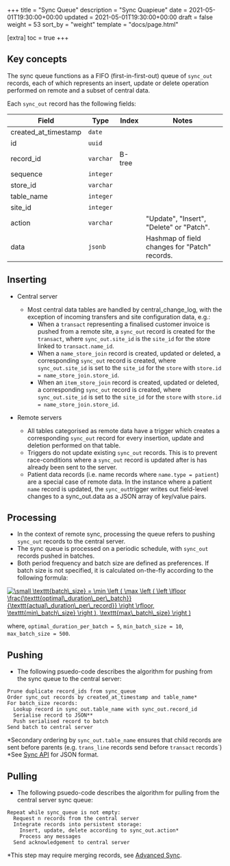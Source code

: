 +++
title = "Sync Queue"
	description = "Sync Quapieue"
date = 2021-05-01T19:30:00+00:00
updated = 2021-05-01T19:30:00+00:00
draft = false
weight = 53
sort_by = "weight"
template = "docs/page.html"

[extra]
toc = true
+++

## Key concepts

The sync queue functions as a FIFO (first-in-first-out) queue of `sync_out` records, each of which represents an insert, update or delete operation performed on remote and a subset of central data.

Each `sync_out` record has the following fields:

| Field                | Type      | Index  |  Notes                                        |
|----------------------|-----------|--------|-----------------------------------------------|
| created_at_timestamp | `date`    |        |                                               |
| id                   | `uuid`    |        |                                               |
| record_id            | `varchar` | B-tree |                                               |
| sequence             | `integer` |        |                                               |
| store_id             | `varchar` |        |                                               |
| table_name           | `integer` |        |                                               |
| site_id              | `integer` |        |                                               |
| action               | `varchar` |        | "Update", "Insert", "Delete" or "Patch".      |
| data                 | `jsonb`   |        | Hashmap of field changes for "Patch" records. |

## Inserting

- Central server
  * Most central data tables are handled by central_change_log, with the exception of incoming transfers and site configuration data, e.g.:
	* When a `transact` representing a finalised customer invoice is pushed from a remote site, a `sync_out` record is created for the `transact`, where `sync_out.site_id` is the `site_id` for the store linked to `transact.name_id`.
    * When a `name_store_join` record is created, updated or deleted, a corresponding `sync_out` record is created, where `sync_out.site_id` is set to the `site_id` for the `store` with `store.id = name_store_join.store_id`.
	* When an `item_store_join` record is created, updated or deleted, a corresponding `sync_out` record is created, where `sync_out.site_id` is set to the `site_id` for the `store` with `store.id = name_store_join.store_id`.

- Remote servers
  * All tables categorised as remote data have a trigger which creates a corresponding `sync_out` record for every insertion, update and deletion performed on that table.
  * Triggers do not update existing `sync_out` records. This is to prevent race-conditions where a `sync_out` record is updated after is has already been sent to the server.
  * Patient data records (i.e. name records where `name.type = patient`) are a special case of remote data. In the instance where a patient `name` record is updated, the `sync_out`trigger writes out field-level changes to a sync_out.data as a JSON array of key/value pairs.

## Processing

* In the context of remote sync, processing the queue refers to pushing `sync_out` records to the central server.
* The sync queue is processed on a periodic schedule, with `sync_out` records pushed in batches.
* Both period frequency and batch size are defined as preferences. If batch size is not specified, it is calculated on-the-fly according to the following formula:

<a href="https://www.codecogs.com/eqnedit.php?latex=\dpi{100}&space;\fn_cm&space;\small&space;\texttt{batch\_size}&space;=&space;\min&space;\left&space;(&space;\max&space;\left&space;(&space;\left&space;\lfloor&space;\frac{\texttt{optimal\_duration\_per\_batch}}{\texttt{actual\_duration\_per\_record}}&space;\right&space;\rfloor,&space;\texttt{min\_batch\_size}&space;\right&space;),&space;\texttt{max\_batch\_size}&space;\right&space;)" target="_blank"><img src="https://latex.codecogs.com/gif.latex?\dpi{100}&space;\fn_cm&space;\small&space;\texttt{batch\_size}&space;=&space;\min&space;\left&space;(&space;\max&space;\left&space;(&space;\left&space;\lfloor&space;\frac{\texttt{optimal\_duration\_per\_batch}}{\texttt{actual\_duration\_per\_record}}&space;\right&space;\rfloor,&space;\texttt{min\_batch\_size}&space;\right&space;),&space;\texttt{max\_batch\_size}&space;\right&space;)" title="\small \texttt{batch\_size} = \min \left ( \max \left ( \left \lfloor \frac{\texttt{optimal\_duration\_per\_batch}}{\texttt{actual\_duration\_per\_record}} \right \rfloor, \texttt{min\_batch\_size} \right ), \texttt{max\_batch\_size} \right )" /></a>

where, `optimal_duration_per_batch = 5`, `min_batch_size = 10`, `max_batch_size = 500`.

<!-- TODO: specify the default period frequency -->
<!-- TODO: `OPTIMAL_SYNC_DURATION_PER_BATCH` seems arbitrary, should this be configurable? -->


## Pushing

* The following psuedo-code describes the algorithm for pushing from the sync queue to the central server:

```
Prune duplicate record_ids from sync_queue
Order sync_out records by created_at_timestamp and table_name*
For batch_size records:
  Lookup record in sync_out.table_name with sync_out.record_id
  Serialise record to JSON**
  Push serialised record to batch
Send batch to central server
```

*Secondary ordering by `sync_out.table_name` ensures that child records are sent before parents (e.g. `trans_line` records send before `transact` records`)
*See [Sync API]('api') for JSON format.

## Pulling

* The following psuedo-code describes the algorithm for pulling from the central server sync queue:

```
Repeat while sync_queue is not empty:
  Request n records from the central server
  Integrate records into persistent storage:
    Insert, update, delete according to sync_out.action*
    Process any messages
  Send acknowledgement to central server
```

*This step may require merging records, see [Advanced Sync](../advanced/#merging).

<!-- TODO: what happens if sync queue record fails to integrate or does not acknowledge -->
<!-- TODO: how are messages represented in sync_out records -->
